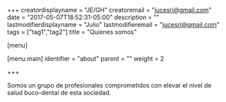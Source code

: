 +++
creatordisplayname = "JE/GH"
creatoremail = "jucesri@gmail.com"
date = "2017-05-07T18:52:31-05:00"
description = ""
lastmodifierdisplayname = "Julio"
lastmodifieremail = "jucesri@gmail.com"
tags = ["tag1","tag2"]
title = "Quienes somos"

[menu]

  [menu.main]
    identifier = "about"
    parent = ""
    weight = 2

+++

Somos un grupo de profesionales comprometidos con elevar el nivel de salud buco-dental de esta sociedad.

